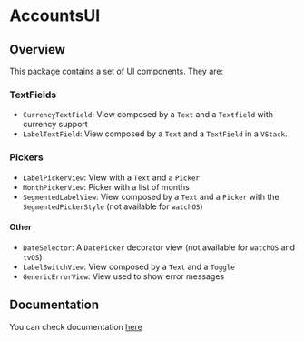 # AccountsUI

## Overview
This package contains a set of UI components. They are:

### TextFields
- `CurrencyTextField`: View composed by a `Text` and a `Textfield` with currency support
- `LabelTextField`: View composed by a `Text` and a `TextField` in a `VStack`.

### Pickers
- `LabelPickerView`: View with a `Text` and a `Picker`
- `MonthPickerView`: Picker with a list of months
- `SegmentedLabelView`: View composed by a `Text` and a `Picker` with the `SegmentedPickerStyle`  (not available for `watchOS`)

#### Other
- `DateSelector`: A `DatePicker` decorator view (not available for `watchOS` and `tvOS`)
- `LabelSwitchView`: View composed by a `Text` and a `Toggle`
- `GenericErrorView`: View used to show error messages

## Documentation
You can check documentation [here](https://bastianx6.github.io/accounts-ui/)
